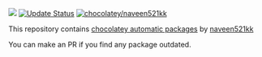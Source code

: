

[![](https://ci.appveyor.com/api/projects/status/github/naveen521kk/au-packages?svg=true)](https://ci.appveyor.com/project/naveen521kk/au-packages)
[![Update Status](https://img.shields.io/badge/Update%20status-https://gist.github.com/naveen521kk-red)](https://gist.github.com/naveen521kk/64dce37e90a24ba0020575871cbb2b2f)
[![chocolatey/naveen521kk](https://img.shields.io/badge/chocolatey-naveen521kk-informational)](https://chocolatey.org/profiles/naveen521kk)


This repository contains [chocolatey automatic packages](https://chocolatey.org/docs/automatic-packages) by [naveen521kk]((https://chocolatey.org/profiles/naveen521kk))

You can make an PR if you find any package outdated.
